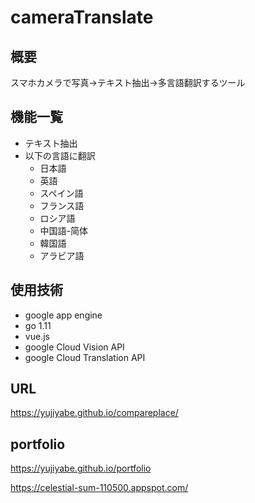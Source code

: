 # cameraTranslate

## 概要
スマホカメラで写真→テキスト抽出→多言語翻訳するツール


## 機能一覧
- テキスト抽出
- 以下の言語に翻訳
    - 日本語
    - 英語
    - スペイン語
    - フランス語
    - ロシア語
    - 中国語-简体
    - 韓国語
    - アラビア語

## 使用技術
- google app engine 
- go 1.11
- vue.js
- google Cloud Vision API
- google Cloud Translation API




## URL
https://yujiyabe.github.io/compareplace/


## portfolio
https://yujiyabe.github.io/portfolio

https://celestial-sum-110500.appspot.com/
